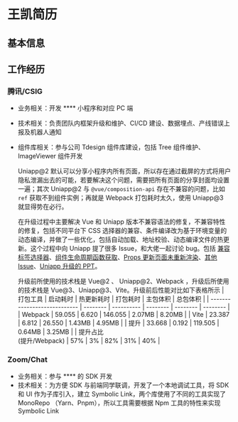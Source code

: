 # 王凯简历

## 基本信息

<Resume />

## 工作经历

### 腾讯/CSIG

- 业务相关：开发 \*\*\*\* 小程序和对应 PC 端
- 技术相关：负责团队内框架升级和维护、CI/CD 建设、数据埋点、产线错误上报及机器人通知
- 组件库相关：参与公司 Tdesign 组件库建设，包括 Tree 组件维护、ImageViewer 组件开发

  Uniapp@2 默认可以分享小程序内所有页面，所以存在通过截屏的方式将用户隐私泄漏出去的可能，若要解决这个问题，需要把所有页面的分享封面均设置一遍；其次 Uniapp@2 与 `@vue/composition-api` 存在不兼容的问题，比如 `ref` 获取不到组件实例；再就是 Webpack 打包耗时太久，使用 Uniapp@3 就显得势在必行。

  在升级过程中主要解决 Vue 和 Uniapp 版本不兼容语法的修复，不兼容特性的修复，包括不同平台下 CSS 选择器的兼容、条件编译改为基于环境变量的动态编译，并做了一些优化，包括自动加载、地址校验、动态编译文件的热更新。这个过程中向 Uniapp 提了很多 Issue，和大佬一起讨论 bug。包括 [兼容标签选择器](https://github.com/dcloudio/uni-app/issues/3085)、[组件⽣命周期函数获取](https://github.com/dcloudio/uni-app/issues/3305)、[Props 更新⻚⾯未重新渲染](https://github.com/dcloudio/uni-app/issues/3648)、[其他 Issue](https://github.com/dcloudio/uni-app/issues?q=is%3Aissue+author%3Asufuwang+)、[Uniapp 升级的 PPT](https://github.com/sufuwang/demo/tree/feature/webpack-react/public)。

  升级前所使用的技术栈是 Vue@2 、 Uniapp@2、Webpack ，升级后所使用的技术栈是 Vue@3、Uniapp@3、Vite。升级前后性能对比如下表格所示
  | 打包工具 | 启动耗时 | 热更新耗时 | 打包耗时 | 主包体积 | 总包体积 |
  | ---------------------------- | -------- | ---------- | -------- | -------- | -------- |
  | Webpack | 59.055 | 6.620 | 146.055 | 2.07MB | 8.20MB |
  | Vite | 23.387 | 6.812 | 26.550 | 1.43MB | 4.95MB |
  | 提升 | 33.668 | 0.192 | 119.505 | 0.64MB | 3.25MB |
  | 提升占比<br />(提升/Webpack) | 57% | 3% | 82% | 31% | 40% |

### Zoom/Chat

- 业务相关：参与 \*\*\*\* 的 SDK 开发
- 技术相关：为方便 SDK 与前端同学联调，开发了一个本地调试工具，将 SDK 和 UI 作为子库引入，建立 Symbolic Link，两个库使用了不同的工具实现了 MonoRepo （Yarn、Pnpm），所以工具需要根据 Npm 工具的特性来实现 Symbolic Link

<script setup>
import Resume from '@comps/Resume';
</script>
